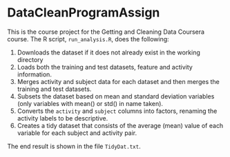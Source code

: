 # DataCleanProgramAssign
This is the course project for the Getting and Cleaning Data Coursera course.
The R script, `run_analysis.R`, does the following:

1. Downloads the dataset if it does not already exist in the working directory
2. Loads both the training and test datasets, feature and activity information.
3. Merges activity and subject data for each dataset and then merges the training and test datasets.
4. Subsets the dataset based on mean and standard deviation variables (only variables with mean() or std() in name taken).
5. Converts the `activity` and `subject` columns into factors, renaming the activity labels to be descriptive.
6. Creates a tidy dataset that consists of the average (mean) value of each
   variable for each subject and activity pair.

The end result is shown in the file `TidyDat.txt`.